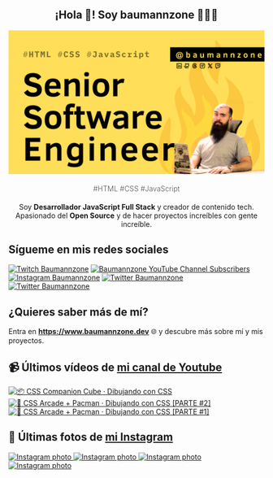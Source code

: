 <p align="center">
   <h2 align="center">¡Hola 👋! Soy baumannzone 👨🏻‍💻</h2>
   <img align="center" src="img/Senior Software Engineer.png" />
   <h4 align="center" style="font-weight: 300; color: #555;">#HTML #CSS #JavaScript</h4>
</p>

<p align="center" style="margin-bottom: 20px">Soy <strong>Desarrollador JavaScript Full Stack</strong> y creador de contenido tech.
<br/>
Apasionado del <strong>Open Source</strong> y de hacer proyectos increíbles con gente increíble.
</p>

## Sígueme en mis redes sociales

[![Twitch Baumannzone](https://img.shields.io/twitch/status/baumannzone?style=social)](https://twitch.tv/baumannzone)
[![Baumannzone YouTube Channel Subscribers](https://img.shields.io/youtube/channel/subscribers/UCTTj5ztXnGeDRPFVsBp7VMA?style=social)](https://youtube.com/rambitojs)
[![Instagram Baumannzone](https://img.shields.io/badge/Baumannzone--_.svg?label=Instagram&style=social&logo=instagram)](https://instagram.com/baumannzone)
[![Twitter Baumannzone](https://img.shields.io/twitter/follow/Baumannzone?label=Twitter&style=social)](https://twitter.com/baumannzone)
[![Twitter Baumannzone](https://img.shields.io/badge/LinkedIn-ffffff?logo=linkedin&logoColor=black)](https://www.linkedin.com/in/baumannzone/)


## ¿Quieres saber más de mí?

Entra en **https://www.baumannzone.dev** 🌐 y descubre más sobre mí y mis proyectos.

## 📹 Últimos vídeos de [mi canal de Youtube](https://youtube.com/rambitojs?sub_confirmation=1)


<a href='https://youtu.be/W6xwoSJahA0' target='_blank'>
  <img width='30%' src='https://img.youtube.com/vi/W6xwoSJahA0/mqdefault.jpg' alt='📦 CSS Companion Cube · Dibujando con CSS' />
</a>
<a href='https://youtu.be/9C3NXVXewH8' target='_blank'>
  <img width='30%' src='https://img.youtube.com/vi/9C3NXVXewH8/mqdefault.jpg' alt='👾 CSS Arcade + Pacman · Dibujando con CSS [PARTE #2]' />
</a>
<a href='https://youtu.be/2ahqLdgkSxA' target='_blank'>
  <img width='30%' src='https://img.youtube.com/vi/2ahqLdgkSxA/mqdefault.jpg' alt='👾 CSS Arcade + Pacman · Dibujando con CSS [PARTE #1]' />
</a>

## 📸 Últimas fotos de [mi Instagram](https://instagram.com/baumannzone)


<a href='https://instagram.com/p/DDCednuAYvl' target='_blank'>
  <img width='20%' src='https://instagram.fotp3-2.fna.fbcdn.net/v/t51.29350-15/468898075_1120998739636638_1862276146382503666_n.jpg?stp=dst-jpg_e35_s1080x1080&_nc_ht=instagram.fotp3-2.fna.fbcdn.net&_nc_cat=106&_nc_ohc=laR9lw_I9b4Q7kNvgGWIYQW&_nc_gid=0aaabc92703d439f8211f2be01857f39&edm=APU89FABAAAA&ccb=7-5&oh=00_AYALAa31APzsfycyRl7t5OG4FWIb3STCmvtD4Ik32Xc7qg&oe=6754AF6F&_nc_sid=bc0c2c' alt='Instagram photo' />
</a>
<a href='https://instagram.com/p/DC1mM2qv27-' target='_blank'>
  <img width='20%' src='https://instagram.fotp3-3.fna.fbcdn.net/v/t51.2885-15/468424479_18468104605005591_4234816014177956777_n.jpg?stp=dst-jpg_e15_fr_p1080x1080&_nc_ht=instagram.fotp3-3.fna.fbcdn.net&_nc_cat=103&_nc_ohc=9Pv2UOU7d3UQ7kNvgEtlZQf&_nc_gid=0aaabc92703d439f8211f2be01857f39&edm=APU89FABAAAA&ccb=7-5&oh=00_AYBB23iew7Kyx8d9AriNMOzlnTCVT3Q6SErhPNaHAHw4zw&oe=6754DBE2&_nc_sid=bc0c2c' alt='Instagram photo' />
</a>
<a href='https://instagram.com/p/DCxN0orgb5J' target='_blank'>
  <img width='20%' src='https://instagram.fotp3-3.fna.fbcdn.net/v/t51.2885-15/468104942_18467810623005591_8847073789115456521_n.jpg?stp=dst-jpg_e35_p1080x1080_sh0.08&_nc_ht=instagram.fotp3-3.fna.fbcdn.net&_nc_cat=103&_nc_ohc=jbTmwVdSBR4Q7kNvgH357SR&_nc_gid=0aaabc92703d439f8211f2be01857f39&edm=APU89FABAAAA&ccb=7-5&oh=00_AYDGxVXXEzyYwSkJnnjU8yqRXocYou0OHOrcsMEmTCfupA&oe=6754BD64&_nc_sid=bc0c2c' alt='Instagram photo' />
</a>
<a href='https://instagram.com/p/DChqldJvZ5J' target='_blank'>
  <img width='20%' src='https://instagram.fotp3-3.fna.fbcdn.net/v/t51.2885-15/467582956_18466716382005591_3405073393130446071_n.jpg?stp=dst-jpg_e15_tt6&_nc_ht=instagram.fotp3-3.fna.fbcdn.net&_nc_cat=103&_nc_ohc=NUF-Fufq5tUQ7kNvgH38sg0&_nc_gid=0aaabc92703d439f8211f2be01857f39&edm=APU89FABAAAA&ccb=7-5&oh=00_AYBhLhcJRUlJC9QVE-VY3tI8-EjcDI-uBXx58UuxwBkhMw&oe=6754B535&_nc_sid=bc0c2c' alt='Instagram photo' />
</a>
